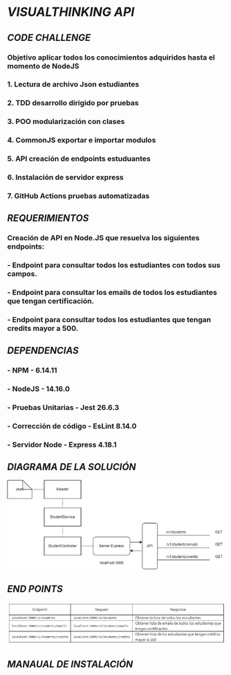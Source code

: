 # _VISUALTHINKING API_

## _CODE CHALLENGE_

### Objetivo aplicar todos los conocimientos adquiridos hasta el momento de NodeJS
### 1. Lectura de archivo Json estudiantes
### 2. TDD desarrollo dirigido por pruebas
### 3. POO modularización con clases
### 4. CommonJS exportar e importar modulos
### 5. API creación de endpoints estuduantes
### 6. Instalación de servidor express
### 7. GitHub Actions pruebas automatizadas

## _REQUERIMIENTOS_

### Creación de API en Node.JS que resuelva los siguientes endpoints: 
### - Endpoint para consultar todos los estudiantes con todos sus campos.
### - Endpoint para consultar los emails de todos los estudiantes que tengan certificación.
### - Endpoint para consultar todos los estudiantes que tengan credits mayor a 500.


## _DEPENDENCIAS_

### - NPM - 6.14.11
### - NodeJS - 14.16.0  
### - Pruebas Unitarias - Jest 26.6.3
### - Corrección de código - EsLint 8.14.0
### - Servidor Node - Express 4.18.1

## _DIAGRAMA DE LA SOLUCIÓN_

![](https://github.com/AleRamRey/visualthinking/blob/master/lib/utils/diagrama.jpg)


## _END POINTS_

![](https://github.com/AleRamRey/visualthinking/blob/master/lib/utils/endpoits.JPG)

## _MANAUAL DE INSTALACIÓN_



